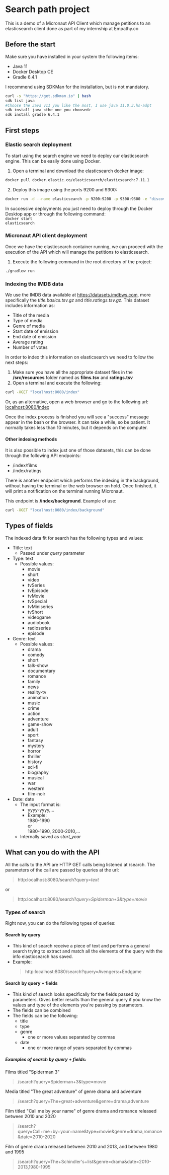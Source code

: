 # Search path project

This is a demo of a Micronaut API Client which manage petitions to an elasticsearch client done as part of my internship
at Empathy.co

## Before the start

Make sure you have installed in your system the following items:

* Java 11
* Docker Desktop CE
* Gradle 6.4.1

I recommend using SDKMan for the installation, but is not mandatory.

```bash
curl -s "https://get.sdkman.io" | bash
sdk list java
#Choose the Java v11 you like the most, I use java 11.0.3.hs-adpt
sdk install java <the one you choosed>
sdk install gradle 6.4.1
```

## First steps

### Elastic search deployment

To start using the search engine we need to deploy our elasticsearch engine. This can be easily done using Docker.

1. Open a terminal and download the elasticsearch docker image:<br/>

```bash   
docker pull docker.elastic.co/elasticsearch/elasticsearch:7.11.1
```

2. Deploy this image using the ports 9200 and 9300:<br/>

```bash   
docker run -d --name elasticsearch -p 9200:9200 -p 9300:9300 -e "discovery.type=single-node" docker.elastic.co/elasticsearch/elasticsearch:7.11.1
```

In successive deployments you just need to deploy through the Docker Desktop app or through the following command:
<br/><code>docker start elasticsearch</code>

### Micronaut API client deployment

Once we have the elasticsearch container running, we can proceed with the execution of the API which will manage the
petitions to elasticsearch.

1. Execute the following command in the root directory of the project:<br/>

```bash   
./gradlew run
```

### Indexing the IMDB data

We use the IMDB data available at https://datasets.imdbws.com, more specifically the *title.basics.tsv.gz* and
_title.ratings.tsv.gz_. This dataset includes information as:

* Title of the media
* Type of media
* Genre of media
* Start date of emission
* End date of emission
* Average rating
* Number of votes

In order to index this information on elasticsearch we need to follow the next steps:

1. Make sure you have all the appropriate dataset files in the **/src/resources** folder named as **films.tsv** and
   **ratings.tsv**
2. Open a terminal and execute the following:<br/>

```bash
curl -XGET "localhost:8080/index"
```

Or, as an alternative, open a web browser and go to the following url:
[localhost:8080/index](localhost:8080/index)

Once the index process is finished you will see a "success" message appear in the bash or the browser. It can take a
while, so be patient. It normally takes less than 10 minutes, but it depends on the computer.

#### Other indexing methods

It is also possible to index just one of those datasets, this can be done through the following API endpoints:

* /index/films
* /index/ratings

There is another endpoint which performs the indexing in the background, without having the terminal or the web browser
on hold. Once finished, it will print a notification on the terminal running Micronaut.

This endpoint is **/index/background**. Example of use:

```bash
curl -XGET "localhost:8080/index/background"
```

## Types of fields

The indexed data fit for search has the following types and values:

* Title: text
    * Passed under *query* parameter
* Type: text
    * Possible values:
        * movie
        * short
        * video
        * tvSeries
        * tvEpisode
        * tvMovie
        * tvSpecial
        * tvMiniseries
        * tvShort
        * videogame
        * audiobook
        * radioseries
        * episode
* Genre: text
    * Possible values:
        * drama
        * comedy
        * short
        * talk-show
        * documentary
        * romance
        * family
        * news
        * reality-tv
        * animation
        * music
        * crime
        * action
        * adventure
        * game-show
        * adult
        * sport
        * fantasy
        * mystery
        * horror
        * thriller
        * history
        * sci-fi
        * biography
        * musical
        * war
        * western
        * film-noir
* Date: date
    * The input format is:
        * yyyy-yyyy,...
        * Example:<br/>
          1980-1990 <br/>or<br/> 1980-1990, 2000-2010,...
    * Internally saved as *start_year*

## What can you do with the API

All the calls to the API are HTTP GET calls being listened at /search. The parameters of the call are passed by queries
at the url:
> http:localhost:8080/search?query=*text*

or

> http:localhost:8080/search?*query=Spiderman+3&type=movie*

### Types of search

Right now, you can do the following types of queries:

#### Search by query

* This kind of search receive a piece of text and performs a general search trying to extract and match all the elements
  of the query with the info elasticsearch has saved.
* Example:
  > http:localhost:8080/search?query=Avengers:+Endgame

#### Search by query + fields

* This kind of search looks specifically for the fields passed by parameters. Gives better results than the general
  query if you know the values and type of the elements you're passing by parameters.
* The fields can be combined
* The fields can be the following:
    * title
    * type
    * genre
        * one or more values separated by commas
    * date
        * one or more range of years separated by commas

##### Examples of search by query + fields:

Films titled "Spiderman 3"
> /search?query=Spiderman+3&type=movie

Media titled "The great adventure" of genre drama and adventure
> /search?query=The+great+adventure&genre=drama,adventure

Film titled "Call me by your name" of genre drama and romance released between 2010 and 2020
> /search?query=Call+me+by+your+name&type=movie&genre=drama,romance&date=2010-2020

Film of genre drama released between 2010 and 2013, and between 1980 and 1995
> /search?query=The+Schindler's+list&genre=drama&date=2010-2013,1980-1995